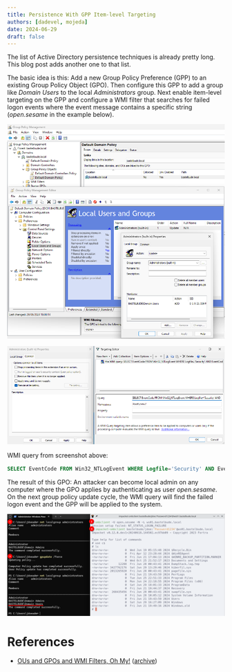 ```yaml
---
title: Persistence With GPP Item-level Targeting
authors: [dadevel, mojeda]
date: 2024-06-29
draft: false
---
```


The list of Active Directory persistence techniques is already pretty long.
This blog post adds another one to that list.

The basic idea is this: Add a new Group Policy Preference (GPP) to an existing Group Policy Object (GPO).
Then configure this GPP to add a group like *Domain Users* to the local *Administrators* group.
Next enable item-level targeting on the GPP and configure a WMI filter that searches for failed logon events where the event message contains a specific string (*open.sesame* in the example below).

![Add GPP](./gpp-config.png)

![Configure item-level targeting with custom WMI query](./gpp-wmi-filter.png)

WMI query from screenshot above:

~~~ sql
SELECT EventCode FROM Win32_NTLogEvent WHERE Logfile='Security' AND EventCode=4625 AND Message LIKE '%open.sesame%'
~~~

The result of this GPO: An attacker can become local admin on any computer where the GPO applies by authenticating as user *open.sesame*.
On the next group policy update cycle, the WMI query will find the failed logon event and the GPP will be applied to the system.

![Trigger GPP trough logon event](./activation.png)

# References

- [OUs and GPOs and WMI Filters, Oh My!](https://rastamouse.me/ous-and-gpos-and-wmi-filters-oh-my/) ([archive](https://web.archive.org/web/20240228124220/https://rastamouse.me/ous-and-gpos-and-wmi-filters-oh-my/))
